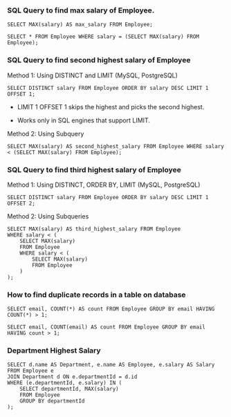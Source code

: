 ### SQL Query to find max salary of Employee.  
```
SELECT MAX(salary) AS max_salary FROM Employee;

SELECT * FROM Employee WHERE salary = (SELECT MAX(salary) FROM Employee);
```

### SQL Query to find second highest salary of Employee
Method 1: Using DISTINCT and LIMIT (MySQL, PostgreSQL)  
```
SELECT DISTINCT salary FROM Employee ORDER BY salary DESC LIMIT 1 OFFSET 1;
```
- LIMIT 1 OFFSET 1 skips the highest and picks the second highest.

- Works only in SQL engines that support LIMIT.

Method 2: Using Subquery
```
SELECT MAX(salary) AS second_highest_salary FROM Employee WHERE salary < (SELECT MAX(salary) FROM Employee);
```

### SQL Query to find third highest salary of Employee
Method 1: Using DISTINCT, ORDER BY, LIMIT (MySQL, PostgreSQL)  
```
SELECT DISTINCT salary FROM Employee ORDER BY salary DESC LIMIT 1 OFFSET 2;
```
Method 2: Using Subqueries
```
SELECT MAX(salary) AS third_highest_salary FROM Employee
WHERE salary < (
    SELECT MAX(salary)
    FROM Employee
    WHERE salary < (
        SELECT MAX(salary)
        FROM Employee
    )
);
```
### How to find duplicate records in a table on database
```
SELECT email, COUNT(*) AS count FROM Employee GROUP BY email HAVING COUNT(*) > 1;

SELECT email, COUNT(email) AS count FROM Employee GROUP BY email HAVING count > 1;
```
### Department Highest Salary
```
SELECT d.name AS Department, e.name AS Employee, e.salary AS Salary FROM Employee e
JOIN Department d ON e.departmentId = d.id
WHERE (e.departmentId, e.salary) IN (
    SELECT departmentId, MAX(salary)
    FROM Employee
    GROUP BY departmentId
);
```

